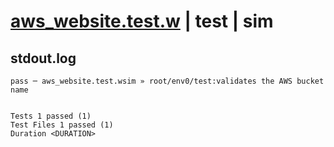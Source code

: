 # [aws_website.test.w](../../../../../../examples/tests/sdk_tests/website/aws_website.test.w) | test | sim

## stdout.log
```log
pass ─ aws_website.test.wsim » root/env0/test:validates the AWS bucket name
 
 
Tests 1 passed (1)
Test Files 1 passed (1)
Duration <DURATION>
```

